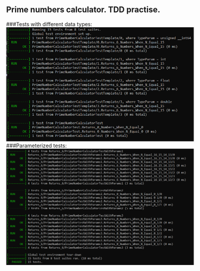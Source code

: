 ## Prime numbers calculator. TDD practise.


###Tests with different data types:
![](results/result1.png)
###Parameterized tests:
![](results/result2.png)